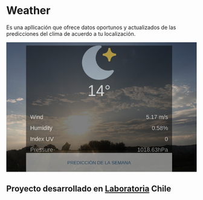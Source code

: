 # Weather

Es una apllicación que ofrece datos oportunos y actualizados de las predicciones del clima de acuerdo a tu localización.

![demo](images/imgWeather.png)

## Proyecto desarrollado en [Laboratoria](http://laboratoria.la) Chile
